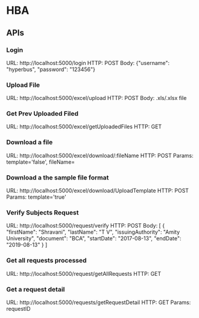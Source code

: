 # HBA

## APIs

### Login
URL: http://localhost:5000/login
HTTP: POST
Body: {"username": "hyperbus", "password": "123456"}

### Upload File
URL: http://localhost:5000/excel/upload
HTTP: POST
Body: .xls/.xlsx file

### Get Prev Uploaded Filed
URL: http://localhost:5000/excel/getUploadedFiles
HTTP: GET

### Download a file
URL: http://localhost:5000/excel/download/:fileName
HTTP: POST
Params: template='false', fileName=<name>

### Download a the sample file format
URL: http://localhost:5000/excel/download/UploadTemplate
HTTP: POST
Params: template='true'

### Verify Subjects Request
URL: http://localhost:5000/request/verify
HTTP: POST
Body: 
[
    {
        "firstName": "Shravani",
        "lastName": "T V",
        "issuingAuthority": "Amity University",
        "document": "BCA",
        "startDate": "2017-08-13",
        "endDate": "2019-08-13"
    }
]

### Get all requests processed
URL: http://localhost:5000/request/getAllRequests
HTTP: GET

### Get a request detail
URL: http://localhost:5000/requests/getRequestDetail
HTTP: GET
Params: requestID


